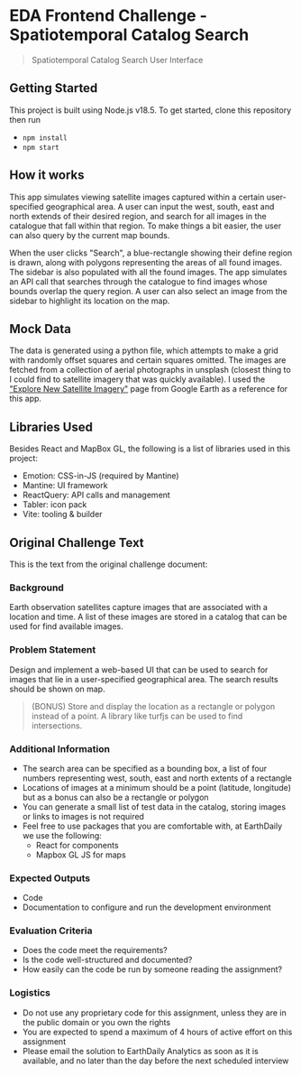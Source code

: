 # EDA Frontend Challenge - Spatiotemporal Catalog Search

> Spatiotemporal Catalog Search User Interface

## Getting Started

This project is built using Node.js v18.5. To get started, clone this repository then run

- `npm install`
- `npm start`

## How it works

This app simulates viewing satellite images captured within a certain user-specified geographical area. A user can input the west, south, east and north extends of their desired region, and search for all images in the catalogue that fall within that region. To make things a bit easier, the user can also query by the current map bounds.

When the user clicks "Search", a blue-rectangle showing their define region is drawn, along with polygons representing the areas of all found images. The sidebar is also populated with all the found images. The app simulates an API call that searches through the catalogue to find images whose bounds overlap the query region. A user can also select an image from the sidebar to highlight its location on the map.

## Mock Data

The data is generated using a python file, which attempts to make a grid with randomly offset squares and certain squares omitted. The images are fetched from a collection of aerial photographs in unsplash (closest thing to I could find to satellite imagery that was quickly available). I used the ["Explore New Satellite Imagery"](https://earth.google.com/web/@45.50739315,21.28122162,240.70432364a,615760.89757696d,35y,0h,0t,0r/data=Ci4SLBIgOGQ2YmFjYjU2ZDIzMTFlOThiNTM2YjMzNGRiYmRhYTAiCGxheWVyc18w) page from Google Earth as a reference for this app.

## Libraries Used

Besides React and MapBox GL, the following is a list of libraries used in this project:

- Emotion: CSS-in-JS (required by Mantine)
- Mantine: UI framework
- ReactQuery: API calls and management
- Tabler: icon pack
- Vite: tooling & builder

## Original Challenge Text

This is the text from the original challenge document:

### Background

Earth observation satellites capture images that are associated with a location and time. A list of these images are stored in a catalog that can be used for find available images.

### Problem Statement

Design and implement a web-based UI that can be used to search for images that lie in a user-specified geographical area. The search results should be shown on map.

> (BONUS) Store and display the location as a rectangle or polygon instead of a point. A library like turfjs can be used to find intersections.

### Additional Information

- The search area can be specified as a bounding box, a list of four numbers representing west, south, east and north extents of a rectangle
- Locations of images at a minimum should be a point (latitude, longitude) but as a bonus can also be a rectangle or polygon
- You can generate a small list of test data in the catalog, storing images or links to images is not required
- Feel free to use packages that you are comfortable with, at EarthDaily we use the following:
  - React for components
  - Mapbox GL JS for maps

### Expected Outputs

- Code
- Documentation to configure and run the development environment

### Evaluation Criteria

- Does the code meet the requirements?
- Is the code well-structured and documented?
- How easily can the code be run by someone reading the assignment?

### Logistics

- Do not use any proprietary code for this assignment, unless they are in the public domain or you own the rights
- You are expected to spend a maximum of 4 hours of active effort on this assignment
- Please email the solution to EarthDaily Analytics as soon as it is available, and no later than the day before the next scheduled interview

